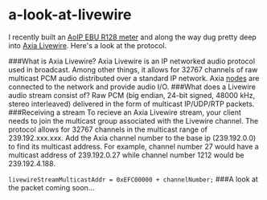 a-look-at-livewire
==================

I recently built an <a href="https://github.com/kylophone/AXIA-LUFS">AoIP EBU R128 meter</a> and along the way dug pretty deep into <a href = "http://en.wikipedia.org/wiki/Livewire_(networking)">Axia Livewire</a>. Here's a look at the protocol. 

###What is Axia Livewire?
Axia Livewire is an IP networked audio protocol used in broadcast. Among other things, it allows for 32767 channels of raw multicast PCM audio distributed over a standard IP network. Axia <a href="http://axiaaudio.com/xnodes">nodes</a> are connected to the network and provide audio I/O.
###What does a Livewire audio stream consist of?
Raw PCM (big endian, 24-bit signed, 48000 kHz, stereo interleaved) delivered in the form of multicast IP/UDP/RTP packets.
###Receiving a stream
To recieve an Axia Livewire stream, your client needs to join the multicast group associated with the Livewire channel. The protocol allows for 32767 channels in the multicast range of 239.192.xxx.xxx. Add the Axia channel number to the base ip (239.192.0.0) to find its multicast address. For example, channel number 27 would have a multicast address of 239.192.0.27 while channel number 1212 would be 239.192.4.188.

`livewireStreamMulticastAddr = 0xEFC00000 + channelNumber;`
###A look at the packet
coming soon...
